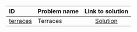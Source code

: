 | ID | Problem name | Link to solution |
|:---|:---|:---:|
| [terraces](https://open.kattis.com/problems/terraces) | Terraces | [Solution](https://github.com/versenyi98/kattis-solutions/tree/main/solutions/Terraces)|
